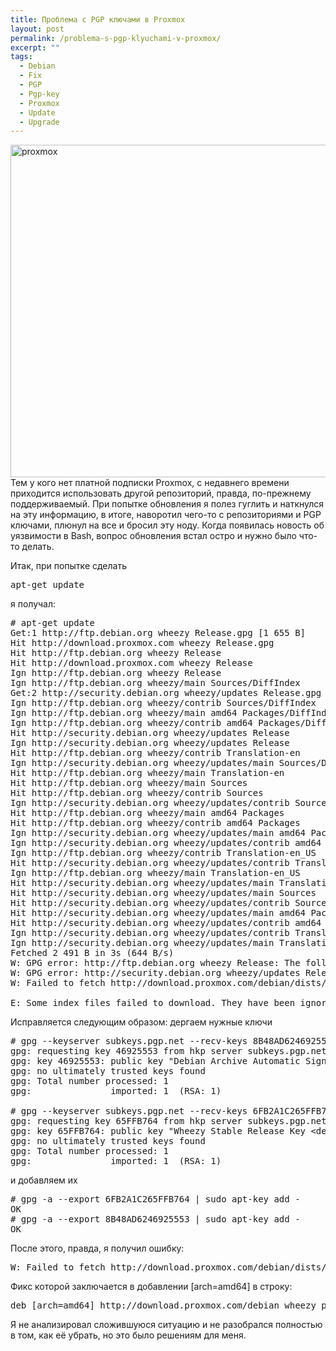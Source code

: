 ```yaml
---
title: Проблема с PGP ключами в Proxmox
layout: post
permalink: /problema-s-pgp-klyuchami-v-proxmox/
excerpt: ""
tags:
  - Debian
  - Fix
  - PGP
  - Pgp-key
  - Proxmox
  - Update
  - Upgrade
---
```

<a href="http://doam.ru/wp-content/uploads/2014/10/proxmox.png" rel="lightbox[976]" title="proxmox"><img class="aligncenter wp-image-978 size-full" src="http://doam.ru/wp-content/uploads/2014/10/proxmox.png" alt="proxmox" width="800" height="532" /></a>Тем у кого нет платной подписки Proxmox, с недавнего времени приходится использовать другой репозиторий, правда, по-прежнему поддерживаемый. При попытке обновления я полез гуглить и наткнулся на эту информацию, в итоге, наворотил чего-то с репозиториями и PGP ключами, плюнул на все и бросил эту ноду. Когда появилась новость об уязвимости в Bash, вопрос обновления встал остро и нужно было что-то делать.<!--more-->

Итак, при попытке сделать

<pre>apt-get update</pre>

я получал:

<pre># apt-get update
Get:1 http://ftp.debian.org wheezy Release.gpg [1 655 B]
Hit http://download.proxmox.com wheezy Release.gpg
Hit http://ftp.debian.org wheezy Release
Hit http://download.proxmox.com wheezy Release
Ign http://ftp.debian.org wheezy Release
Ign http://ftp.debian.org wheezy/main Sources/DiffIndex
Get:2 http://security.debian.org wheezy/updates Release.gpg [836 B]
Ign http://ftp.debian.org wheezy/contrib Sources/DiffIndex
Ign http://ftp.debian.org wheezy/main amd64 Packages/DiffIndex
Ign http://ftp.debian.org wheezy/contrib amd64 Packages/DiffIndex
Hit http://security.debian.org wheezy/updates Release
Ign http://security.debian.org wheezy/updates Release
Hit http://ftp.debian.org wheezy/contrib Translation-en
Ign http://security.debian.org wheezy/updates/main Sources/DiffIndex
Hit http://ftp.debian.org wheezy/main Translation-en
Hit http://ftp.debian.org wheezy/main Sources
Hit http://ftp.debian.org wheezy/contrib Sources
Ign http://security.debian.org wheezy/updates/contrib Sources/DiffIndex
Hit http://ftp.debian.org wheezy/main amd64 Packages
Hit http://ftp.debian.org wheezy/contrib amd64 Packages
Ign http://security.debian.org wheezy/updates/main amd64 Packages/DiffIndex
Ign http://security.debian.org wheezy/updates/contrib amd64 Packages/DiffIndex
Ign http://ftp.debian.org wheezy/contrib Translation-en_US
Hit http://security.debian.org wheezy/updates/contrib Translation-en
Ign http://ftp.debian.org wheezy/main Translation-en_US
Hit http://security.debian.org wheezy/updates/main Translation-en
Hit http://security.debian.org wheezy/updates/main Sources
Hit http://security.debian.org wheezy/updates/contrib Sources
Hit http://security.debian.org wheezy/updates/main amd64 Packages
Hit http://security.debian.org wheezy/updates/contrib amd64 Packages
Ign http://security.debian.org wheezy/updates/contrib Translation-en_US
Ign http://security.debian.org wheezy/updates/main Translation-en_US
Fetched 2 491 B in 3s (644 B/s)
W: GPG error: http://ftp.debian.org wheezy Release: The following signatures couldn't be verified because the public key is not available: NO_PUBKEY 8B48AD6246925553 NO_PUBKEY 6FB2A1C265FFB764
W: GPG error: http://security.debian.org wheezy/updates Release: The following signatures couldn't be verified because the public key is not available: NO_PUBKEY 8B48AD6246925553
W: Failed to fetch http://download.proxmox.com/debian/dists/wheezy/Release Unable to find expected entry 'pve-no-subscription/source/Sources' in Release file (Wrong sources.list entry or malformed file)

E: Some index files failed to download. They have been ignored, or old ones used instead.
</pre>

Исправляется следующим образом:
дергаем нужные ключи

<pre># gpg --keyserver subkeys.pgp.net --recv-keys 8B48AD6246925553
gpg: requesting key 46925553 from hkp server subkeys.pgp.net
gpg: key 46925553: public key "Debian Archive Automatic Signing Key (7.0/wheezy) &lt;ftpmaster@debian.org&gt;" imported
gpg: no ultimately trusted keys found
gpg: Total number processed: 1
gpg:               imported: 1  (RSA: 1)

# gpg --keyserver subkeys.pgp.net --recv-keys 6FB2A1C265FFB764
gpg: requesting key 65FFB764 from hkp server subkeys.pgp.net
gpg: key 65FFB764: public key "Wheezy Stable Release Key &lt;debian-release@lists.debian.org&gt;" imported
gpg: no ultimately trusted keys found
gpg: Total number processed: 1
gpg:               imported: 1  (RSA: 1)
</pre>

и добавляем их

<pre># gpg -a --export 6FB2A1C265FFB764 | sudo apt-key add -
OK
# gpg -a --export 8B48AD6246925553 | sudo apt-key add -
OK
</pre>

После этого, правда, я получил ошибку:

<pre>W: Failed to fetch http://download.proxmox.com/debian/dists/wheezy/Release  Unable to find expected entry 'pve-no-subscription/source/Sources' in Release file (Wrong sources.list entry or malformed file)
</pre>

Фикс которой заключается в добавлении [arch=amd64] в строку:

<pre>deb [arch=amd64] http://download.proxmox.com/debian wheezy pve-no-subscription
</pre>

Я не анализировал сложившуюся ситуацию и не разобрался полностью в том, как её убрать, но это было решениям для меня.
